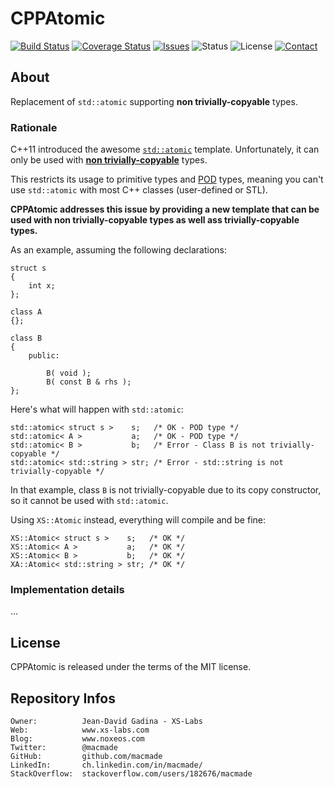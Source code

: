 CPPAtomic
=========

[![Build Status](https://img.shields.io/travis/macmade/CPPAtomic.svg?branch=master&style=flat)](https://travis-ci.org/macmade/CPPAtomic)
[![Coverage Status](https://img.shields.io/coveralls/macmade/CPPAtomic.svg?branch=master&style=flat)](https://coveralls.io/r/macmade/CPPAtomic?branch=master)
[![Issues](http://img.shields.io/github/issues/macmade/CPPAtomic.svg?style=flat)](https://github.com/macmade/PIMPL/issues)
![Status](https://img.shields.io/badge/status-active-brightgreen.svg?style=flat)
![License](https://img.shields.io/badge/license-boost-brightgreen.svg?style=flat)
[![Contact](https://img.shields.io/badge/contact-@macmade-blue.svg?style=flat)](https://twitter.com/macmade)

About
-----

Replacement of `std::atomic` supporting **non trivially-copyable** types.

### Rationale

C++11 introduced the awesome [`std::atomic`](http://en.cppreference.com/w/cpp/atomic/atomic) template.
Unfortunately, it can only be used with [**non trivially-copyable**](http://en.cppreference.com/w/cpp/concept/TriviallyCopyable) types.

This restricts its usage to primitive types and [POD](http://en.cppreference.com/w/cpp/concept/PODType) types, meaning you can't use `std::atomic` with most C++ classes (user-defined or STL).

**CPPAtomic addresses this issue by providing a new template that can be used with non trivially-copyable types as well ass trivially-copyable types.**

As an example, assuming the following declarations:
    
    struct s
    {
        int x;
    };
    
    class A
    {};
    
    class B
    {
        public:
            
            B( void );
            B( const B & rhs );
    };
    
Here's what will happen with `std::atomic`:
    
    std::atomic< struct s >    s;   /* OK - POD type */
    std::atomic< A >           a;   /* OK - POD type */
    std::atomic< B >           b;   /* Error - Class B is not trivially-copyable */
    std::atomic< std::string > str; /* Error - std::string is not trivially-copyable */

In that example, class `B` is not trivially-copyable due to its copy constructor, so it cannot be used with `std::atomic`.

Using `XS::Atomic` instead, everything will compile and be fine:

    XS::Atomic< struct s >    s;   /* OK */
    XS::Atomic< A >           a;   /* OK */
    XS::Atomic< B >           b;   /* OK */
    XA::Atomic< std::string > str; /* OK */

### Implementation details

...

License
-------

CPPAtomic is released under the terms of the MIT license.

Repository Infos
----------------

    Owner:			Jean-David Gadina - XS-Labs
    Web:			www.xs-labs.com
    Blog:			www.noxeos.com
    Twitter:		@macmade
    GitHub:			github.com/macmade
    LinkedIn:		ch.linkedin.com/in/macmade/
    StackOverflow:	stackoverflow.com/users/182676/macmade
